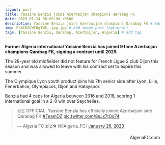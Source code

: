 ```yaml
---
layout: post
title: Yassine Benzia joins Azerbaijan champions Qarabag FK
date: 2023-01-24 08:00:00 +0500
description: Yassine Benzia joins Azerbaijan champions Qarabag FK # Add post description (optional)
img: FnbID2CWIBgIWS_.jpg.jpg # Add image post (optional)
tags: [Yassine Benzia, Qarabag, Azerbaijan, Algeria] # add tag
---
```

**Former Algeria international Yassine Benzia has joined 9 time Azerbaijan champions Qarabag FK, signing a contract until 2025.**

The 28-year old midfielder did not feature for French Ligue 2 club Dijon this season and was allowed to leave with his contract set to expire this summer.

The Olympique Lyon youth product joins his 7th senior side after Lyon, Lille, Fenerbahce, Olympiacos, Dijon and Hatayspor. 

Benzia had 4 caps for Algeria between 2016 and 2018, scoring 1 international goal in a 2-0 win over Seychelles.

<p style="text-align:center"><blockquote class="twitter-tweet"><p lang="fi" dir="ltr">🇩🇿 OFFICIAL: Yassine Benzia has officially joined Azerbaijani side Qarabağ FK <a href="https://twitter.com/hashtag/TeamDZ?src=hash&amp;ref_src=twsrc%5Etfw">#TeamDZ</a> <a href="https://t.co/8sJx7tGo74">pic.twitter.com/8sJx7tGo74</a></p>&mdash; Algeria FC 🇩🇿⚽️ (@Algeria_FC) <a href="https://twitter.com/Algeria_FC/status/1618685906642436107?ref_src=twsrc%5Etfw">January 26, 2023</a></blockquote> <script async src="https://platform.twitter.com/widgets.js" charset="utf-8"></script></p>

<p style="text-align:right">AlgeriaFC.com</p>

